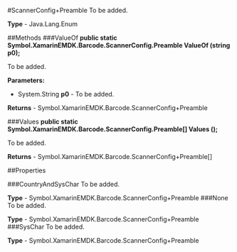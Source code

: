 #ScannerConfig+Preamble
To be added.

**Type** - Java.Lang.Enum

##Methods
###ValueOf
**public static Symbol.XamarinEMDK.Barcode.ScannerConfig.Preamble ValueOf (string p0);**

To be added.

**Parameters:** 

* System.String **p0** - To be added.

**Returns** - Symbol.XamarinEMDK.Barcode.ScannerConfig+Preamble

###Values
**public static Symbol.XamarinEMDK.Barcode.ScannerConfig.Preamble[] Values ();**

To be added.


**Returns** - Symbol.XamarinEMDK.Barcode.ScannerConfig+Preamble[]

##Properties

###CountryAndSysChar
To be added.

**Type** - Symbol.XamarinEMDK.Barcode.ScannerConfig+Preamble
###None
To be added.

**Type** - Symbol.XamarinEMDK.Barcode.ScannerConfig+Preamble
###SysChar
To be added.

**Type** - Symbol.XamarinEMDK.Barcode.ScannerConfig+Preamble



